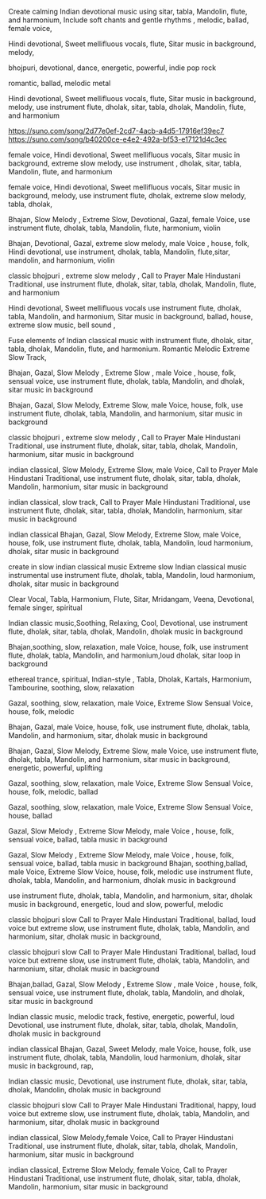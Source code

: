 Create calming Indian devotional music using sitar, tabla, Mandolin, flute, and harmonium, Include soft chants and gentle rhythms , melodic, ballad, female voice,

Hindi devotional, Sweet mellifluous vocals, flute, Sitar music in background, melody,

bhojpuri, devotional, dance, energetic, powerful, indie pop rock

romantic, ballad, melodic metal

Hindi devotional, Sweet mellifluous vocals, flute, Sitar music in background, melody, use instrument flute, dholak, sitar, tabla, dholak, Mandolin, flute, and harmonium

https://suno.com/song/2d77e0ef-2cd7-4acb-a4d5-17916ef39ec7
https://suno.com/song/b40200ce-e4e2-492a-bf53-e17121d4c3ec

female voice, Hindi devotional, Sweet mellifluous vocals, Sitar music in background, extreme slow melody, use instrument , dholak, sitar, tabla, Mandolin, flute, and harmonium

female voice, Hindi devotional, Sweet mellifluous vocals, Sitar music in background, melody, use instrument flute, dholak, extreme slow melody, tabla, dholak,

Bhajan, Slow Melody , Extreme Slow, Devotional, Gazal, female Voice, use instrument flute, dholak, tabla, Mandolin, flute, harmonium, violin

Bhajan, Devotional, Gazal, extreme slow melody, male Voice , house, folk, Hindi devotional, use instrument, dholak, tabla, Mandolin, flute,sitar, mandolin, and harmonium, violin

classic bhojpuri , extreme slow melody , Call to Prayer Male Hindustani Traditional, use instrument flute, dholak, sitar, tabla, dholak, Mandolin, flute, and harmonium

Hindi devotional, Sweet mellifluous vocals use instrument flute, dholak, tabla, Mandolin, and harmonium, Sitar music in background, ballad, house, extreme slow music, bell sound ,

Fuse elements of Indian classical music with instrument flute, dholak, sitar, tabla, dholak, Mandolin, flute, and harmonium. Romantic Melodic Extreme Slow Track,

Bhajan, Gazal, Slow Melody , Extreme Slow , male Voice , house, folk, sensual voice,
use instrument flute, dholak, tabla, Mandolin, and dholak, sitar music in background

Bhajan, Gazal, Slow Melody, Extreme Slow, male Voice, house, folk, use instrument flute, dholak, tabla, Mandolin, and harmonium, sitar music in background

classic bhojpuri , extreme slow melody , Call to Prayer Male Hindustani Traditional, use instrument flute, dholak, sitar, tabla, dholak, Mandolin, harmonium, sitar music in background

indian classical, Slow Melody, Extreme Slow, male Voice, Call to Prayer Male Hindustani Traditional, use instrument flute, dholak, sitar, tabla, dholak, Mandolin, harmonium, sitar music in background

indian classical, slow track, Call to Prayer Male Hindustani Traditional, use instrument flute, dholak, sitar, tabla, dholak, Mandolin, harmonium, sitar music in background

indian classical Bhajan, Gazal, Slow Melody, Extreme Slow, male Voice, house, folk, use instrument flute, dholak, tabla, Mandolin, loud harmonium, dholak, sitar music in background

create in slow indian classical music
Extreme slow Indian classical music instrumental use instrument flute, dholak, tabla, Mandolin, loud harmonium, dholak, sitar music in background

Clear Vocal, Tabla, Harmonium, Flute, Sitar, Mridangam, Veena, Devotional, female singer, spiritual

Indian classic music,Soothing, Relaxing, Cool, Devotional, use instrument flute, dholak, sitar, tabla, dholak, Mandolin, dholak music in background

Bhajan,soothing, slow, relaxation, male Voice, house, folk, use instrument flute, dholak, tabla, Mandolin, and harmonium,loud dholak, sitar loop in background

ethereal trance, spiritual, Indian-style , Tabla, Dholak, Kartals, Harmonium, Tambourine, soothing, slow, relaxation

Gazal, soothing, slow, relaxation, male Voice, Extreme Slow Sensual Voice, house, folk, melodic

Bhajan, Gazal, male Voice, house, folk, use instrument flute, dholak, tabla, Mandolin, and harmonium, sitar, dholak music in background

Bhajan, Gazal, Slow Melody, Extreme Slow, male Voice, use instrument flute, dholak, tabla, Mandolin, and harmonium, sitar music in background, energetic, powerful, uplifting

Gazal, soothing, slow, relaxation, male Voice, Extreme Slow Sensual Voice, house, folk, melodic, ballad

Gazal, soothing, slow, relaxation, male Voice, Extreme Slow Sensual Voice, house, ballad

Gazal, Slow Melody , Extreme Slow Melody, male Voice , house, folk, sensual voice, ballad, tabla music in background

Gazal, Slow Melody , Extreme Slow Melody, male Voice , house, folk, sensual voice, ballad, tabla music in background
Bhajan, soothing,ballad, male Voice, Extreme Slow  Voice, house, folk, melodic use instrument flute, dholak, tabla, Mandolin, and harmonium,  dholak music in background

use instrument flute, dholak, tabla, Mandolin, and harmonium, sitar, dholak music in background, 
energetic, loud and slow,  powerful, melodic

classic bhojpuri slow Call to Prayer Male Hindustani Traditional, ballad, loud voice but extreme slow,  use instrument flute, dholak, tabla, Mandolin, and harmonium, sitar, dholak music in background,

classic bhojpuri slow Call to Prayer Male Hindustani Traditional, ballad, loud voice but extreme slow, use instrument flute, dholak, tabla, Mandolin, and harmonium, sitar, dholak music in background


Bhajan,ballad,  Gazal, Slow Melody , Extreme Slow , male Voice , house, folk, sensual voice,
use instrument flute, dholak, tabla, Mandolin, and dholak, sitar music in background



Indian classic music, melodic track, festive, energetic, powerful, loud Devotional, use instrument flute, dholak, sitar, tabla, dholak, Mandolin, dholak music in background


indian classical Bhajan, Gazal, Sweet Melody, male Voice, house, folk, use instrument flute, dholak, tabla, Mandolin, loud harmonium, dholak, sitar music in background, rap, 


Indian classic music, Devotional, use instrument flute, dholak, sitar, tabla, dholak, Mandolin, dholak music in background


classic bhojpuri slow Call to Prayer Male Hindustani Traditional, happy, loud voice but extreme slow, use instrument flute, dholak, tabla, Mandolin, and harmonium, sitar, dholak music in background

indian classical, Slow Melody,female Voice, Call to Prayer Hindustani Traditional, use instrument flute, dholak, sitar, tabla, dholak, Mandolin, harmonium, sitar music in background

indian classical, Extreme Slow Melody, female Voice, Call to Prayer Hindustani Traditional, use instrument flute, dholak, sitar, tabla, dholak, Mandolin, harmonium, sitar music in background
